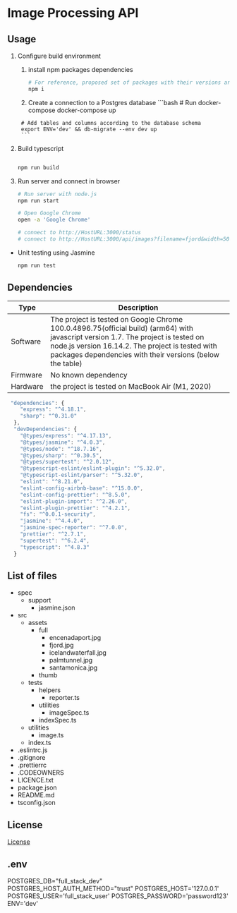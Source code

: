 # Image Processing API

## Usage

1. Configure build environment
      1. install npm packages dependencies
         ```bash
         # For reference, proposed set of packages with their versions are package.json file as well as in *Dependencies* section
         npm i
         ```

      2. Create a connection to a Postgres database
        ```bash
        # Run docker-compose
        docker-compose up

        # Add tables and columns according to the database schema
        export ENV='dev' && db-migrate --env dev up
        ```

2. Build typescript
    ```bash
    
    npm run build
    ```

3. Run server and connect in browser
    ```bash
    # Run server with node.js
    npm run start

    # Open Google Chrome
    open -a 'Google Chrome'

    # connect to http://HostURL:3000/status
    # connect to http://HostURL:3000/api/images?filename=fjord&width=500&height=500
    ```

* Unit testing using Jasmine
    ```bash
    npm run test
    ```

## Dependencies

| Type | Description |
| ----------- | ----------- |
| Software | The project is tested on Google Chrome 100.0.4896.75(official build) (arm64) with javascript version 1.7. The project is tested on node.js version 16.14.2. The project is tested with packages dependencies with their versions (below the table)|
| Firmware | No known dependency |
| Hardware | the project is tested on MacBook Air (M1, 2020) |

```javascript
 "dependencies": {
    "express": "^4.18.1",
    "sharp": "^0.31.0"
  },
  "devDependencies": {
    "@types/express": "^4.17.13",
    "@types/jasmine": "^4.0.3",
    "@types/node": "^18.7.16",
    "@types/sharp": "^0.30.5",
    "@types/supertest": "^2.0.12",
    "@typescript-eslint/eslint-plugin": "^5.32.0",
    "@typescript-eslint/parser": "^5.32.0",
    "eslint": "^8.21.0",
    "eslint-config-airbnb-base": "^15.0.0",
    "eslint-config-prettier": "^8.5.0",
    "eslint-plugin-import": "^2.26.0",
    "eslint-plugin-prettier": "^4.2.1",
    "fs": "^0.0.1-security",
    "jasmine": "^4.4.0",
    "jasmine-spec-reporter": "^7.0.0",
    "prettier": "^2.7.1",
    "supertest": "^6.2.4",
    "typescript": "^4.8.3"
  }
```

## List of files
- spec
   - support
      - jasmine.json
- src
	- assets
      - full
         - encenadaport.jpg
         - fjord.jpg
         - icelandwaterfall.jpg
         - palmtunnel.jpg
         - santamonica.jpg
      - thumb
   - tests
      - helpers
         - reporter.ts
      - utilities
         - imageSpec.ts
      - indexSpec.ts
   - utilities
      - image.ts
   - index.ts
- .eslintrc.js
- .gitignore
- .prettierrc
- .CODEOWNERS
- LICENCE.txt
- package.json
- README.md
- tsconfig.json

## License

[License](LICENSE.txt)

## .env
POSTGRES_DB="full_stack_dev"
POSTGRES_HOST_AUTH_METHOD="trust"
POSTGRES_HOST='127.0.0.1'
POSTGRES_USER='full_stack_user'
POSTGRES_PASSWORD='password123'
ENV='dev'